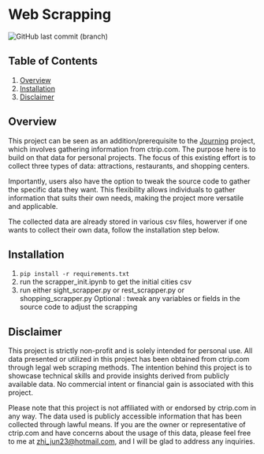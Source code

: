 # Web Scrapping
![GitHub last commit (branch)](https://img.shields.io/github/last-commit/ndh001/travelWeb_scrapper/main)
## Table of Contents
1. [Overview](#Overview)
2. [Installation](#Installation)
3. [Disclaimer](#Disclaimer)

## Overview 
This project can be seen as an addition/prerequisite to the [Journing](https://github.com/NDH001/Journing) project, which involves gathering information from ctrip.com. The purpose here is to build on that data for personal projects. The focus of this existing effort is to collect three types of data: attractions, restaurants, and shopping centers.

Importantly, users also have the option to tweak the source code to gather the specific data they want. This flexibility allows individuals to gather information that suits their own needs, making the project more versatile and applicable.

The collected data are already stored in various csv files, howerver if one wants to collect their own data, follow the installation step below.

## Installation 
1. `pip install -r requirements.txt`
2. run the scrapper_init.ipynb to get the initial cities csv
3. run either sight_scrapper.py or rest_scrapper.py or shopping_scrapper.py
Optional : tweak any variables or fields in the source code to adjust the scrapping

## Disclaimer
This project is strictly non-profit and is solely intended for personal use. All data presented or utilized in this project has been obtained from ctrip.com through legal web scraping methods. The intention behind this project is to showcase technical skills and provide insights derived from publicly available data. No commercial intent or financial gain is associated with this project.

Please note that this project is not affiliated with or endorsed by ctrip.com in any way. The data used is publicly accessible information that has been collected through lawful means. If you are the owner or representative of ctrip.com and have concerns about the usage of this data, please feel free to me at zhi_jun23@hotmail.com, and I will be glad to address any inquiries.
